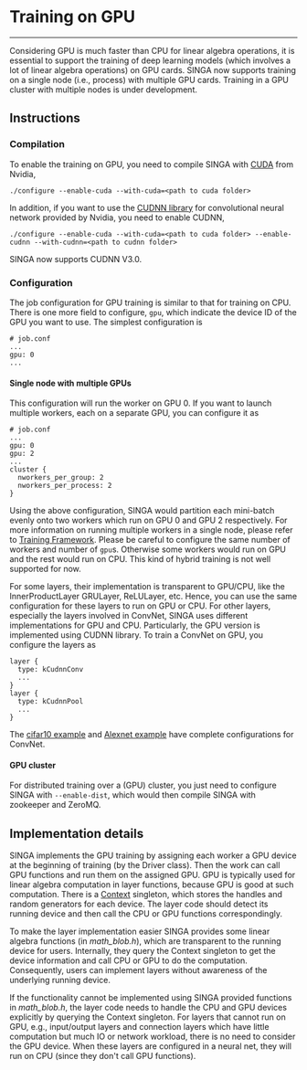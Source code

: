 # Training on GPU

---

Considering GPU is much faster than CPU for linear algebra operations,
it is essential to support the training of deep learning models (which involves
a lot of linear algebra operations) on GPU cards.
SINGA now supports training on a single node (i.e., process) with multiple GPU
cards. Training in a GPU cluster with multiple nodes is under development.

## Instructions

### Compilation
To enable the training on GPU, you need to compile SINGA with [CUDA](http://www.nvidia.com/object/cuda_home_new.html) from Nvidia,

    ./configure --enable-cuda --with-cuda=<path to cuda folder>

In addition, if you want to use the [CUDNN library](https://developer.nvidia.com/cudnn) for convolutional neural network
provided by Nvidia, you need to enable CUDNN,


    ./configure --enable-cuda --with-cuda=<path to cuda folder> --enable-cudnn --with-cudnn=<path to cudnn folder>

SINGA now supports CUDNN V3.0.


### Configuration

The job configuration for GPU training is similar to that for training on CPU.
There is one more field to configure, `gpu`, which indicate the device ID of
the GPU you want to use. The simplest configuration is


    # job.conf
    ...
    gpu: 0
    ...


#### Single node with multiple GPUs
This configuration will run the worker on GPU 0. If you want to launch multiple
workers, each on a separate GPU, you can configure it as

    # job.conf
    ...
    gpu: 0
    gpu: 2
    ...
    cluster {
      nworkers_per_group: 2
      nworkers_per_process: 2
    }

Using the above configuration, SINGA would partition each mini-batch evenly
onto two workers which run on GPU 0 and GPU 2 respectively. For more information
on running multiple workers in a single node, please refer to
[Training Framework](frameworks.html). Please be careful to configure the same number
of workers and number of `gpu`s. Otherwise some workers would run on GPU and the
rest would run on CPU. This kind of hybrid training is not well supported for now.


For some layers, their implementation is transparent to GPU/CPU, like the InnerProductLayer
GRULayer, ReLULayer, etc. Hence, you can use the same configuration for these layers to run
on GPU or CPU. For other layers, especially the layers involved in ConvNet, SINGA
uses different implementations for GPU and CPU. Particularly, the GPU version is
implemented using CUDNN library. To train a ConvNet on GPU, you configure the layers as

    layer {
      type: kCudnnConv
      ...
    }
    layer {
      type: kCudnnPool
      ...
    }

The [cifar10 example](cnn.html) and [Alexnet example](alexnet.html) have complete
configurations for ConvNet.

#### GPU cluster
For distributed training over a (GPU) cluster, you just need to configure SINGA with
`--enable-dist`, which would then compile SINGA with zookeeper and ZeroMQ.

## Implementation details

SINGA implements the GPU training by assigning each worker a GPU device at the beginning
of training (by the Driver class). Then the work can call GPU functions and run them on the
assigned GPU. GPU is typically used for linear algebra computation in layer
functions, because GPU is good at such computation. There is a [Context]() singleton,
which stores the handles and random generators for each device. The layer code
should detect its running device and then call the CPU or GPU functions correspondingly.

To make the layer implementation easier
SINGA provides some linear algebra functions (in *math_blob.h*), which are transparent to the running
device for users. Internally, they query the Context singleton to get the device information
and call CPU or GPU to do the computation. Consequently, users can implement
layers without awareness of the underlying running device.

If the functionality cannot be implemented using SINGA provided functions in
*math_blob.h*, the layer code needs to handle the CPU and GPU devices explicitly
by querying the Context singleton.  For layers that cannot run on GPU, e.g.,
input/output layers and connection layers which have little computation but much
IO or network workload, there is no need to consider the GPU device.
When these layers are configured in a neural net, they will run on CPU (since
they don't call GPU functions).

